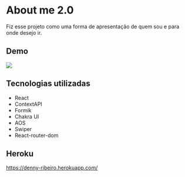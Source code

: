 # About me 2.0
Fiz esse projeto como uma forma de apresentação de quem sou e para onde desejo ir. 

## Demo
![](https://github.com/hulluxhd/About-me2.0/blob/development/src/assets/images/demo02(1).gif)

## Tecnologias utilizadas
* React
* ContextAPI
* Formik
* Chakra UI
* AOS
* Swiper
* React-router-dom

## Heroku
https://denny-ribeiro.herokuapp.com/
